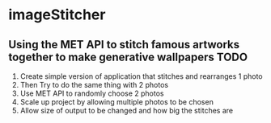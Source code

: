 # imageStitcher
Using the MET API to stitch famous artworks together to make generative wallpapers
TODO
------
1. Create simple version of application that stitches and rearranges 1 photo
2. Then Try to do the same thing with 2 photos
3. Use MET API to randomly choose 2 photos
4. Scale up project by allowing multiple photos to be chosen 
5. Allow size of output to be changed and how big the stitches are
